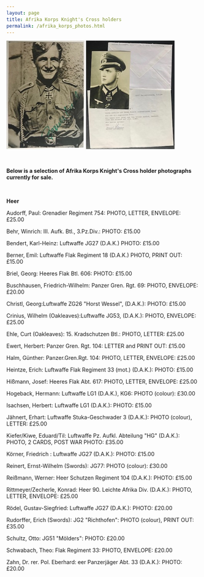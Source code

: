 ```yaml
---
layout: page
title: Afrika Korps Knight's Cross holders
permalink: /afrika_korps_photos.html
---
```


<div id="europeanvolunteer">
<p float="left">
<img src="./assets/Emil Berner.jpg"/>
<img src="./assets/Konrad Rittmeyer.jpg"/>
</p>  
<br />
<p><b>Below is a selection of Afrika Korps Knight's Cross holder photographs currently for sale.</b></p>
<br />
<p><b><centre>Heer</centre></b></p>
<p>Audorff,	Paul: Grenadier Regiment 754:	PHOTO, LETTER, ENVELOPE: £25.00</p>
<p>Behr,	Winrich: III. Aufk. Btl., 3.Pz.Div.: 	PHOTO:	£15.00</p>
<p>Bendert,	Karl-Heinz: Luftwaffe	JG27 (D.A.K.)	PHOTO:	£15.00</p>
<p>Berner,	Emil: Luftwaffe	Flak Regiment 18 (D.A.K.)	PHOTO, PRINT OUT:	£15.00</p>
<p>Briel,	Georg: Heeres Flak Btl. 606:	PHOTO: £15.00</p>
<p>Buschhausen,	Friedrich-Wilhelm: Panzer Gren. Rgt. 69:	PHOTO, ENVELOPE:	£20.00</p>
<p>Christl,	Georg:Luftwaffe	ZG26 "Horst Wessel", (D.A.K.):	PHOTO:	£15.00</p>
<p>Crinius,	Wilhelm (Oakleaves):Luftwaffe	JG53, (D.A.K.):	PHOTO, ENVELOPE:	£25.00</p>
<p>Ehle,	Curt	(Oakleaves): 15. Kradschutzen Btl.:	PHOTO, LETTER:	£25.00</p>
<p>Ewert,	Herbert: Panzer Gren. Rgt. 104: LETTER and PRINT OUT:	£15.00</p>
<p>Halm,	Günther: Panzer.Gren.Rgt. 104: PHOTO, LETTER, ENVELOPE:	£25.00</p>
<p>Heintze,	Erich: Luftwaffe	Flak Regiment 33 (mot.) (D.A.K.):	PHOTO:	£15.00</p>
<p>Hißmann,	Josef: Heeres Flak Abt. 617:	PHOTO, LETTER, ENVELOPE:	£25.00</p>
<p>Hogeback,	Hermann: Luftwaffe	LG1 (D.A.K.), KG6:	PHOTO (colour):	£30.00</p>
<p>Isachsen,	Herbert: Luftwaffe	LG1 (D.A.K.):	PHOTO:	£15.00</p>
<p>Jähnert,	Erhart: Luftwaffe	Stuka-Geschwader 3 (D.A.K.):	PHOTO (colour), LETTER:	£25.00</p>
<p>Kiefer/Kiwe,	Eduard/Til: Luftwaffe	Pz. Aufkl. Abteilung "HG" (D.A.K.):	PHOTO, 2 CARDS, POST WAR PHOTO:	£35.00</p>
<p>Körner,	Friedrich	: Luftwaffe	JG27 (D.A.K.):	PHOTO:	£15.00</p>
<p>Reinert,	Ernst-Wilhelm (Swords):	JG77:	PHOTO (colour):	£30.00</p>
<p>Reißmann,	Werner: Heer	Schutzen Regiment 104 (D.A.K.):	PHOTO:	£15.00</p>
<p>Rittmeyer/Zecherle,	Konrad: Heer	90. Leichte Afrika Div. (D.A.K.):	PHOTO, LETTER, ENVELOPE:	£25.00</p>
<p>Rödel,	Gustav-Siegfried:	Luftwaffe	JG27 (D.A.K.):	PHOTO:	£20.00</p>
<p>Rudorffer,	Erich (Swords):	JG2 "Richthofen":	PHOTO (colour), PRINT OUT:	£35.00</p>
<p>Schultz,	Otto:	JG51 "Mölders":	PHOTO:	£20.00</p>
<p>Schwabach,	Theo:	Flak Regiment 33:	PHOTO, ENVELOPE:	£20.00</p>
<p>Zahn,	Dr. rer. Pol. Eberhard:	eer	Panzerjäger Abt. 33 (D.A.K.):	PHOTO:	£20.00</p>
		
